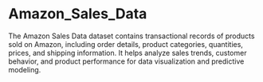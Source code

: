# Amazon_Sales_Data
  The Amazon Sales Data dataset contains transactional records of products sold on Amazon, including order details, product categories, quantities, prices, and shipping information. It helps analyze sales trends, customer behavior, and product performance for data visualization and predictive modeling.
